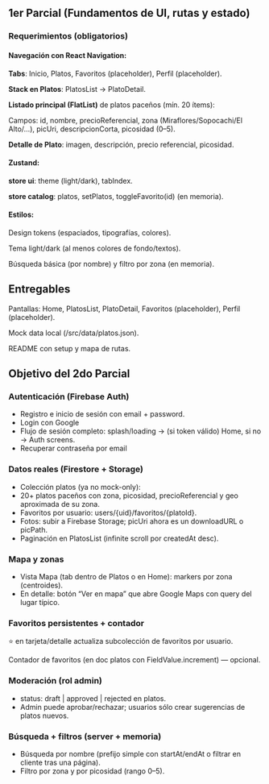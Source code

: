 ## 1er Parcial (Fundamentos de UI, rutas y estado)
### Requerimientos (obligatorios)

#### Navegación con React Navigation:

**Tabs**: Inicio, Platos, Favoritos (placeholder), Perfil (placeholder).

**Stack en Platos**: PlatosList → PlatoDetail.

**Listado principal (FlatList)** de platos paceños (mín. 20 ítems):

Campos: id, nombre, precioReferencial, zona (Miraflores/Sopocachi/El Alto/…),
picUri, descripcionCorta, picosidad (0–5).

**Detalle de Plato**: imagen, descripción, precio referencial, picosidad.

#### Zustand:

**store ui**: theme (light/dark), tabIndex.

**store catalog**: platos, setPlatos, toggleFavorito(id) (en memoria).

#### Estilos:

Design tokens (espaciados, tipografías, colores).

Tema light/dark (al menos colores de fondo/textos).

Búsqueda básica (por nombre) y filtro por zona (en memoria).

## Entregables

Pantallas: Home, PlatosList, PlatoDetail, Favoritos (placeholder), Perfil (placeholder).

Mock data local (/src/data/platos.json).

README con setup y mapa de rutas.

## Objetivo del 2do Parcial
### Autenticación (Firebase Auth)
- Registro e inicio de sesión con email + password.
- Login con Google
- Flujo de sesión completo: splash/loading → (si token válido) Home, si no → Auth screens.
- Recuperar contraseña por email

### Datos reales (Firestore + Storage)

- Colección platos (ya no mock-only):
- 20+ platos paceños con zona, picosidad, precioReferencial y geo aproximada de su zona.
- Favoritos por usuario: users/{uid}/favoritos/{platoId}.
- Fotos: subir a Firebase Storage; picUri ahora es un downloadURL o picPath.
- Paginación en PlatosList (infinite scroll por createdAt desc).

### Mapa y zonas

-   Vista Mapa (tab dentro de Platos o en Home): markers por zona (centroides).
-   En detalle: botón “Ver en mapa” que abre Google Maps con query del lugar típico.

### Favoritos persistentes + contador

⭐ en tarjeta/detalle actualiza subcolección de favoritos por usuario.

Contador de favoritos (en doc platos con FieldValue.increment) — opcional.

### Moderación (rol admin)

-   status: draft | approved | rejected en platos.
-   Admin puede aprobar/rechazar; usuarios sólo crear sugerencias de platos nuevos.

### Búsqueda + filtros (server + memoria)
    
-   Búsqueda por nombre (prefijo simple con startAt/endAt o filtrar en cliente tras una página).
-   Filtro por zona y por picosidad (rango 0–5).